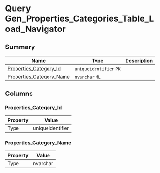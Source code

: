 # Query Gen_Properties_Categories_Table_Load_Navigator


## Summary

| Name | Type | Description |
| - | - | --- |
|[Properties_Category_Id](#properties_category_id)|`uniqueidentifier` `PK`||
|[Properties_Category_Name](#properties_category_name)|`nvarchar` `ML`||

## Columns

### Properties_Category_Id

| Property | Value |
| - | - |
|Type|uniqueidentifier|

### Properties_Category_Name

| Property | Value |
| - | - |
|Type|nvarchar|


